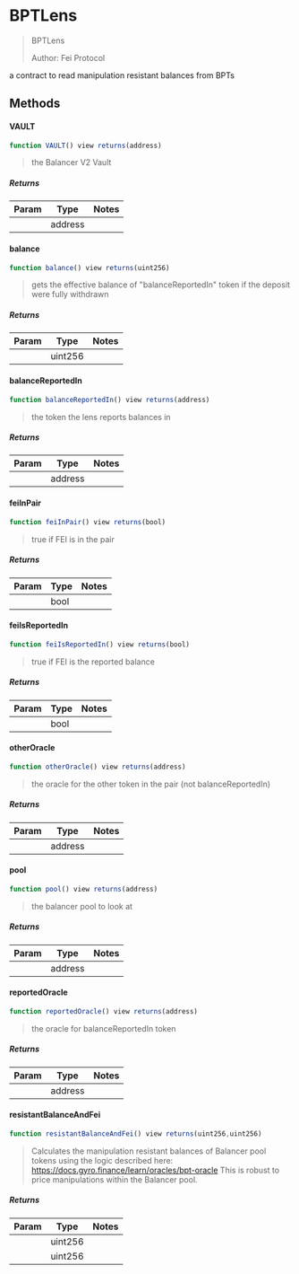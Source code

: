 # BPTLens

> BPTLens
> 
> Author: Fei Protocol


a contract to read manipulation resistant balances from BPTs

## Methods

#### VAULT

```javascript
function VAULT() view returns(address)
```

> the Balancer V2 Vault

##### Returns

| Param | Type | Notes |
| ----- | ---- | ----- |
|  | address |  |

#### balance

```javascript
function balance() view returns(uint256)
```

> gets the effective balance of "balanceReportedIn" token if the deposit were fully withdrawn

##### Returns

| Param | Type | Notes |
| ----- | ---- | ----- |
|  | uint256 |  |

#### balanceReportedIn

```javascript
function balanceReportedIn() view returns(address)
```

> the token the lens reports balances in

##### Returns

| Param | Type | Notes |
| ----- | ---- | ----- |
|  | address |  |

#### feiInPair

```javascript
function feiInPair() view returns(bool)
```

> true if FEI is in the pair

##### Returns

| Param | Type | Notes |
| ----- | ---- | ----- |
|  | bool |  |

#### feiIsReportedIn

```javascript
function feiIsReportedIn() view returns(bool)
```

> true if FEI is the reported balance

##### Returns

| Param | Type | Notes |
| ----- | ---- | ----- |
|  | bool |  |

#### otherOracle

```javascript
function otherOracle() view returns(address)
```

> the oracle for the other token in the pair (not balanceReportedIn)

##### Returns

| Param | Type | Notes |
| ----- | ---- | ----- |
|  | address |  |

#### pool

```javascript
function pool() view returns(address)
```

> the balancer pool to look at

##### Returns

| Param | Type | Notes |
| ----- | ---- | ----- |
|  | address |  |

#### reportedOracle

```javascript
function reportedOracle() view returns(address)
```

> the oracle for balanceReportedIn token

##### Returns

| Param | Type | Notes |
| ----- | ---- | ----- |
|  | address |  |

#### resistantBalanceAndFei

```javascript
function resistantBalanceAndFei() view returns(uint256,uint256)
```

> Calculates the manipulation resistant balances of Balancer pool tokens using the logic described here: https://docs.gyro.finance/learn/oracles/bpt-oracle This is robust to price manipulations within the Balancer pool.

##### Returns

| Param | Type | Notes |
| ----- | ---- | ----- |
|  | uint256 |  |
|  | uint256 |  |
